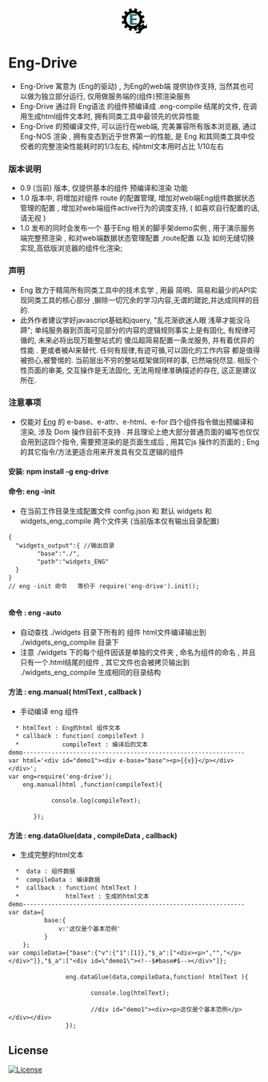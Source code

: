 <div align=center><img width="50" height="50" src="https://github.com/343830384/Eng/blob/master/img/80.png"/></div>

# Eng-Drive

   * Eng-Drive 寓意为  (Eng的驱动) , 为Eng的web端 提供协作支持, 当然其也可以做为独立部分运行, 仅用做服务端的(组件)预渲染服务
   * Eng-Drive 通过将 Eng语法 的组件预编译成 .eng-compile 结尾的文件, 在调用生成html组件文本时, 拥有同类工具中最领先的优异性能
   * Eng-Drive 的预编译文件, 可以运行在web端, 完美兼容所有版本浏览器, 通过Eng-NOS 渲染 , 拥有变态到近乎世界第一的性能, 是 Eng 和其同类工具中佼佼者的完整渲染性能耗时的1/3左右, 纯html文本用时占比 1/10左右

### 版本说明

   * 0.9 (当前) 版本, 仅提供基本的组件 预编译和渲染 功能
   * 1.0 版本中, 将增加对组件 route 的配置管理, 增加对web端Eng组件数据状态管理的配置 , 增加对web端组件active行为的调度支持, ( 如喜欢自行配置的话,请无视 )
   * 1.0 发布的同时会发布一个 基于Eng 相关的脚手架demo实例 , 用于演示服务端完整预渲染 , 和对web端数据状态管理配置 ,route配置  以及 如何无缝切换实现,高低版浏览器的组件化渲染;

### 声明

   * Eng 致力于精简所有同类工具中的技术玄学 , 用最 简明、简易和最少的API实现同类工具的核心部分 ,摒除一切冗余的学习内容,无谓的蹉跎,并达成同样的目的. 
   * 此外作者建议学好javascript基础和jquery, "乱花渐欲迷人眼 浅草才能没马蹄"; 单纯服务器到页面可见部分的内容的逻辑规则事实上是有固化, 有规律可循的, 未来必将出现万能整站式的 傻瓜超简易配置一条龙服务, 并有着优异的性能 . 更或者被AI来替代. 任何有规律,有迹可循,可以固化的工作内容 都是值得被担心,被警惕的. 当前层出不穷的整站框架做同样的事, 已然端倪尽显. 相反个性页面的审美, 交互操作是无法固化, 无法用规律准确描述的存在, 这正是建议所在.
   
### 注意事项
 
   * 仅能对 [Eng](https://github.com/343830384/Eng) 的 e-base、e-attr、e-html、e-for 四个组件指令做出预编译和渲染, 涉及 Dom 操作目前不支持 . 并且理论上绝大部分普通页面的编写也仅仅会用到这四个指令,  需要预渲染的是页面生成后 , 用其它js 操作的页面的 ;  Eng 的其它指令/方法更适合用来开发具有交互逻辑的组件  


#### 安装: npm install -g eng-drive

#### 命令: eng -init
   * 在当前工作目录生成配置文件 config.json 和  默认 widgets 和 widgets_eng_compile 两个文件夹 (当前版本仅有输出目录配置) 
```
{
  "widgets_output":{ //输出目录
        "base":"./",
        "path":"widgets_ENG"
  }
}
// eng -init 命令   等价于 require('eng-drive').init();
   
```
#### 命令 :  eng -auto
   * 自动查找  ./widgets 目录下所有的 组件 html文件编译输出到 ./widgets_eng_compile 目录下
   * 注意 ./widgets 下的每个组件因该是单独的文件夹 , 命名为组件的命名 , 并且只有一个.html结尾的组件 , 其它文件也会被拷贝输出到 ./widgets_eng_compile 生成相同的目录结构 
#### 方法 :  eng.manual( htmlText , callback )
   * 手动编译 eng 组件
```
  * htmlText : Eng的html 组件文本
  * callback : function( compileText )
  *            compileText : 编译后的文本
demo--------------------------------------------------------------
var html='<div id="demo1"><div e-base="base"><p>{{v}}</p></div></div>';
var eng=require('eng-drive');
    eng.manual(html ,function(compileText){
    
	        console.log(compileText); 
	        
	   }); 
```
#### 方法 :  eng.dataGlue(data , compileData , callback)
   * 生成完整的html文本
```
  *  data : 组件数据
  *  compileData : 编译数据
  *  callback : function( htmlText )
  *             htmlText : 生成的html文本             
demo--------------------------------------------------------------  
var data={
	      base:{
	      	  v:'这仅是个基本范例' 
	      }
    };   
var compileData={"base":{"v":{"1":[1]},"$_a":["<div><p>","","</p></div>"]},"$_a":["<div id=\"demo1\"><!--$#base#$--></div>"]};   
				
				eng.dataGlue(data,compileData,function( htmlText ){
				
					   console.log(htmlText);
					   
					   //div id="demo1"><div><p>这仅是个基本范例</p></div></div>
				});   
```  
 
 
 
 
 
 
 
 
 
## License

[![License](http://img.shields.io/badge/license-APACHE2-blue.svg)](LICENSE.txt)  
   